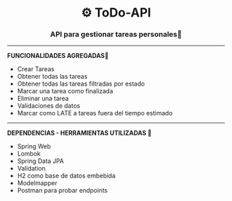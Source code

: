 <div align="center">
  <h1>⚙️ ToDo-API</h1>
  <h3>API para gestionar tareas personales📓</h3>
</div>

<hr>

<div>
  <b>FUNCIONALIDADES AGREGADAS🧠</b>
  <ul>
    <li>Crear Tareas</li>
    <li>Obtener todas las tareas</li>
    <li>Obtener todas las tareas filtradas por estado</li>
    <li>Marcar una tarea como finalizada</li>
    <li>Eliminar una tarea</li>
    <li>Validaciones de datos</li>
    <li>Marcar como LATE a tareas fuera del tiempo estimado</li>
  </ul>
</div>

<hr>

<div>
  <b>DEPENDENCIAS - HERRAMIENTAS UTILIZADAS 🧰</b>
  <ul>
    <li>Spring Web</li>
    <li>Lombok</li>
    <li>Spring Data JPA</li>
    <li>Validation</li>
    <li>H2 como base de datos embebida</li>
    <li>Modelmapper</li>
    <li>Postman para probar endpoints</li>
  </ul>
</div>
